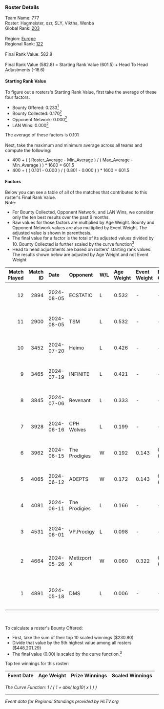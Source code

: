 ### Roster Details<br />
Team Name: 777<br />
Roster: Hagmeister, qzr, SLY, Viktha, Wenba<br />
Global Rank: [203](../../standings_global_2024_11_13.md)<br />
<br />
Region: [Europe]( ../../standings_europe_2024_11_13.md)<br />
Regional Rank: [122]( ../../standings_europe_2024_11_13.md)<br />
<br />
Final Rank Value:  582.8<br />
<br />
Final Rank Value (582.8) = Starting Rank Value (601.5) + Head To Head Adjustments (-18.6)<br />

#### Starting Rank Value<br />
To figure out a rosters's Starting Rank Value, first take the average of these four factors:<br />
- Bounty Offered: 0.233[<sup>1</sup>](#table2)
- Bounty Collected: 0.170[<sup>2</sup>](#table1)
- Opponent Network: 0.000[<sup>2</sup>](#table1)
- LAN Wins: 0.000[<sup>2</sup>](#table1)

The average of these factors is 0.101<br />
<br />
Next, take the maximum and minimum average across all teams and compute the following:<br />
- 400 + ( ( Roster_Average - Min_Average ) / ( Max_Average - Min_Average ) ) * 1600 = 601.5
- 400 + ( ( 0.101 - 0.000 ) / ( 0.801 - 0.000 ) ) * 1600 = 601.5


#### Factors<br />
Below you can see a table of all of the matches that contributed to this roster's Final Rank Value.<br />
Note:<br />

- For Bounty Collected, Opponent Network, and LAN Wins, we consider only the ten best results over the past 6 months.
- Raw values for those factors are multiplied by Age Weight. Bounty and Opponent Network values are also multiplied by Event Weight. The adjusted value is shown in parenthesis.
- The final value for a factor is the total of its adjusted values divided by 10. Bounty Collected is further scaled by the curve function[<sup>3</sup>](#curveFunction)
- Head to head adjustments are based on rosters' starting rank values. The results shown below are adjusted by Age Weight and not Event Weight
<span id="table1"></span><br />


| Match Played | Match ID | Date       | Opponent      | W/L | Age Weight | Event Weight | Bounty Collected | Opponent Network | LAN Wins  | H2H Adj. | Roster                                       |
| -: | -: | :- | :- | :- | :- | :- | :- | :- | :- | -: | :- |
|           12 |     2894 | 2024-08-05 | ECSTATIC      | L   | 0.532      | -            | -                | -                | -         |    -2.03 | Hagmeister, qzr, SLY, Viktha, Wenba          |
|           11 |     2900 | 2024-08-05 | TSM           | L   | 0.532      | -            | -                | -                | -         |    -2.28 | Hagmeister, qzr, SLY, Viktha, Wenba          |
|           10 |     3452 | 2024-07-20 | Heimo         | L   | 0.426      | -            | -                | -                | -         |    -5.72 | Hagmeister, qzr, SLY, Viktha, Wenba          |
|            9 |     3465 | 2024-07-19 | INFINITE      | L   | 0.421      | -            | -                | -                | -         |    -7.95 | Hagmeister, qzr, SLY, Viktha, Wenba          |
|            8 |     3845 | 2024-07-06 | Revenant      | L   | 0.333      | -            | -                | -                | -         |    -2.34 | Hagmeister, qzr, SLY, Viktha, Wenba          |
|            7 |     3928 | 2024-06-16 | CPH Wolves    | L   | 0.199      | -            | -                | -                | -         |    -1.32 | Hagmeister, qzr, SLY, Viktha, Wenba          |
|            6 |     3962 | 2024-06-15 | The Prodigies | W   | 0.192      | 0.143        | 0.005 (0.000)    | 0.012 (0.000)    | 0 (0.000) |     3.44 | Hagmeister, qzr, SLY, Viktha, Wenba          |
|            5 |     4065 | 2024-06-12 | ADEPTS        | W   | 0.172      | 0.143        | 0.000 (0.000)    | 0.027 (0.001)    | 0 (0.000) |     2.28 | Hagmeister, qzr, SLY, Viktha, Wenba          |
|            4 |     4081 | 2024-06-11 | The Prodigies | L   | 0.166      | -            | -                | -                | -         |    -2.25 | Hagmeister, qzr, SLY, Viktha, Wenba          |
|            3 |     4531 | 2024-06-01 | VP.Prodigy    | L   | 0.098      | -            | -                | -                | -         |    -1.15 | Affava, Hagmeister, qzr, Viktha, Wenba       |
|            2 |     4664 | 2024-05-26 | Metizport X   | W   | 0.060      | 0.322        | 0.000 (0.000)    | 0.000 (0.000)    | 0 (0.000) |     0.71 | Affava, Hagmeister, MadeInRed, Viktha, Wenba |
|            1 |     4891 | 2024-05-18 | DMS           | L   | 0.006      | -            | -                | -                | -         |    -0.04 | Affava, Hagmeister, MadeInRed, Viktha, Wenba |

<br />
<span id="table2"></span><br />
To calculate a roster's Bounty Offered:<br />

- First, take the sum of their top 10 scaled winnings ($230.80)
- Divide that value by the 5th highest value among all rosters ($448,201.29)
- The final value (0.00) is scaled by the curve function.[<sup>3</sup>](#curveFunction)

Top ten winnings for this roster:<br />

| Event Date | Age Weight | Prize Winnings | Scaled Winnings |
| :- | -: | :- | :- |


<span id="curveFunction"></span>_The Curve Function: 1 / ( 1 + abs( log10( x ) ) )_<br />

---
_Event data for Regional Standings provided by HLTV.org_<br />
